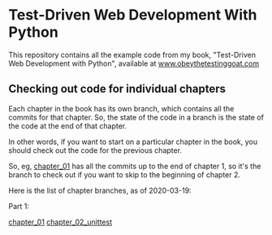 # Test-Driven Web Development With Python

This repository contains all the example code from my book, "Test-Driven Web Development with Python", available at www.obeythetestinggoat.com

## Checking out code for individual chapters

Each chapter in the book has its own branch, which contains all the commits for that chapter. So, the state of the code in a branch is the state of the code at the end of that chapter.

In other words, if you want to start on a particular chapter in the book, you should check out the code for the previous chapter.

So, eg, [chapter_01](https://github.com/AjanShrestha/TDD-web-with-python/tree/chapter_01) has all the commits up to the end of chapter 1, so it's the branch to check out if you want to skip to the beginning of chapter 2.

Here is the list of chapter branches, as of 2020-03-19:

Part 1:

[chapter_01](https://github.com/AjanShrestha/TDD-web-with-python/tree/chapter_01)
[chapter_02_unittest](https://github.com/AjanShrestha/TDD-web-with-python/tree/chapter_02_unittest)
